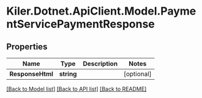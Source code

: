 # Kiler.Dotnet.ApiClient.Model.PaymentServicePaymentResponse

## Properties

Name | Type | Description | Notes
------------ | ------------- | ------------- | -------------
**ResponseHtml** | **string** |  | [optional] 

[[Back to Model list]](../README.md#documentation-for-models) [[Back to API list]](../README.md#documentation-for-api-endpoints) [[Back to README]](../README.md)

